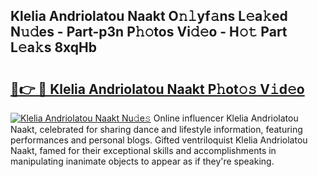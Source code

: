 ## Klelia Andriolatou Naakt O𝚗𝚕yf𝚊ns L𝚎a𝚔ed N𝚞𝚍es - Part-p3n P𝚑𝚘tos Vi𝚍𝚎o - H𝚘𝚝 Part L𝚎a𝚔s 8xqHb

# <h2><a href="http://kfcdn76.oniu.top/?m=Klelia+Andriolatou+Naakt">🔗👉 🔴 Klelia Andriolatou Naakt P𝚑ot𝚘𝚜 V𝚒d𝚎o</a></h2>

[![Klelia Andriolatou Naakt Nu𝚍e𝚜](https://i.imgur.com/0qMVB7G.gif)](http://kfcdn76.oniu.top/?m=Klelia+Andriolatou+Naakt)
Online influencer Klelia Andriolatou Naakt, celebrated for sharing dance and lifestyle information, featuring performances and personal blogs. Gifted ventriloquist Klelia Andriolatou Naakt, famed for their exceptional skills and accomplishments in manipulating inanimate objects to appear as if they're speaking.  
